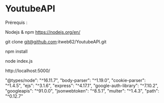 # YoutubeAPI


Prérequis :

Nodejs & npm 
https://nodejs.org/en/

git clone git@github.com:itweb62/YoutubeAPI.git

npm install 

node index.js

http://localhost:5000/

"@types/node": "^16.11.7",
"body-parser": "^1.19.0",
"cookie-parser": "^1.4.5",
"ejs": "^3.1.6",
"express": "^4.17.1",
"google-auth-library": "^7.10.2",
"googleapis": "^91.0.0",
"jsonwebtoken": "^8.5.1",
"multer": "^1.4.3",
"path": "^0.12.7"


